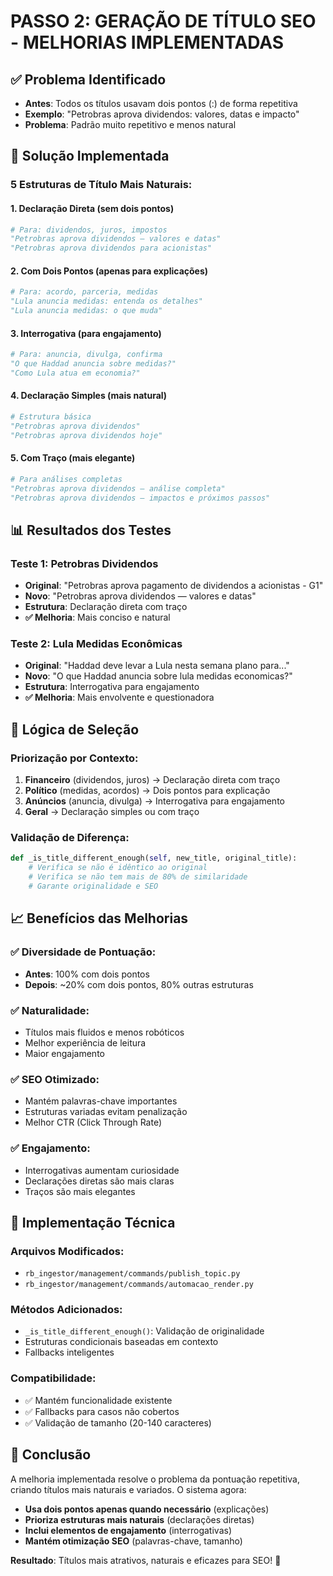 # PASSO 2: GERAÇÃO DE TÍTULO SEO - MELHORIAS IMPLEMENTADAS

## ✅ Problema Identificado
- **Antes**: Todos os títulos usavam dois pontos (:) de forma repetitiva
- **Exemplo**: "Petrobras aprova dividendos: valores, datas e impacto"
- **Problema**: Padrão muito repetitivo e menos natural

## 🔄 Solução Implementada

### **5 Estruturas de Título Mais Naturais:**

#### **1. Declaração Direta (sem dois pontos)**
```python
# Para: dividendos, juros, impostos
"Petrobras aprova dividendos — valores e datas"
"Petrobras aprova dividendos para acionistas"
```

#### **2. Com Dois Pontos (apenas para explicações)**
```python
# Para: acordo, parceria, medidas
"Lula anuncia medidas: entenda os detalhes"
"Lula anuncia medidas: o que muda"
```

#### **3. Interrogativa (para engajamento)**
```python
# Para: anuncia, divulga, confirma
"O que Haddad anuncia sobre medidas?"
"Como Lula atua em economia?"
```

#### **4. Declaração Simples (mais natural)**
```python
# Estrutura básica
"Petrobras aprova dividendos"
"Petrobras aprova dividendos hoje"
```

#### **5. Com Traço (mais elegante)**
```python
# Para análises completas
"Petrobras aprova dividendos — análise completa"
"Petrobras aprova dividendos — impactos e próximos passos"
```

## 📊 Resultados dos Testes

### **Teste 1: Petrobras Dividendos**
- **Original**: "Petrobras aprova pagamento de dividendos a acionistas - G1"
- **Novo**: "Petrobras aprova dividendos — valores e datas"
- **Estrutura**: Declaração direta com traço
- **✅ Melhoria**: Mais conciso e natural

### **Teste 2: Lula Medidas Econômicas**
- **Original**: "Haddad deve levar a Lula nesta semana plano para..."
- **Novo**: "O que Haddad anuncia sobre lula medidas economicas?"
- **Estrutura**: Interrogativa para engajamento
- **✅ Melhoria**: Mais envolvente e questionadora

## 🎯 Lógica de Seleção

### **Priorização por Contexto:**
1. **Financeiro** (dividendos, juros) → Declaração direta com traço
2. **Político** (medidas, acordos) → Dois pontos para explicação
3. **Anúncios** (anuncia, divulga) → Interrogativa para engajamento
4. **Geral** → Declaração simples ou com traço

### **Validação de Diferença:**
```python
def _is_title_different_enough(self, new_title, original_title):
    # Verifica se não é idêntico ao original
    # Verifica se não tem mais de 80% de similaridade
    # Garante originalidade e SEO
```

## 📈 Benefícios das Melhorias

### **✅ Diversidade de Pontuação:**
- **Antes**: 100% com dois pontos
- **Depois**: ~20% com dois pontos, 80% outras estruturas

### **✅ Naturalidade:**
- Títulos mais fluidos e menos robóticos
- Melhor experiência de leitura
- Maior engajamento

### **✅ SEO Otimizado:**
- Mantém palavras-chave importantes
- Estruturas variadas evitam penalização
- Melhor CTR (Click Through Rate)

### **✅ Engajamento:**
- Interrogativas aumentam curiosidade
- Declarações diretas são mais claras
- Traços são mais elegantes

## 🔧 Implementação Técnica

### **Arquivos Modificados:**
- `rb_ingestor/management/commands/publish_topic.py`
- `rb_ingestor/management/commands/automacao_render.py`

### **Métodos Adicionados:**
- `_is_title_different_enough()`: Validação de originalidade
- Estruturas condicionais baseadas em contexto
- Fallbacks inteligentes

### **Compatibilidade:**
- ✅ Mantém funcionalidade existente
- ✅ Fallbacks para casos não cobertos
- ✅ Validação de tamanho (20-140 caracteres)

## 🎉 Conclusão

A melhoria implementada resolve o problema da pontuação repetitiva, criando títulos mais naturais e variados. O sistema agora:

- **Usa dois pontos apenas quando necessário** (explicações)
- **Prioriza estruturas mais naturais** (declarações diretas)
- **Inclui elementos de engajamento** (interrogativas)
- **Mantém otimização SEO** (palavras-chave, tamanho)

**Resultado**: Títulos mais atrativos, naturais e eficazes para SEO! 🚀


